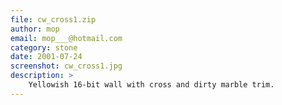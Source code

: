 ```yaml
---
file: cw_cross1.zip
author: mop
email: mop___@hotmail.com
category: stone
date: 2001-07-24
screenshot: cw_cross1.jpg
description: >
    Yellowish 16-bit wall with cross and dirty marble trim.
---
```

